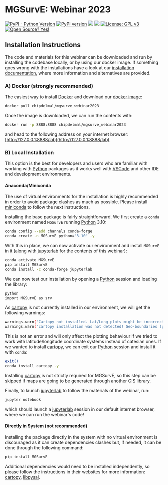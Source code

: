 # MGSurvE: Webinar 2023

[![PyPI - Python Version](https://img.shields.io/pypi/pyversions/MGSurvE)](https://pypi.org/project/MGSurvE/)
[![PyPI version](https://badge.fury.io/py/MGSurvE.svg)](https://badge.fury.io/py/MGSurvE)
[<img src="https://img.shields.io/badge/dockerhub-img-blue.svg?logo=docker">](https://hub.docker.com/r/chipdelmal/mgsurve_webinar2023)
[<img src="https://img.shields.io/badge/jupyter-lab-F37626.svg?logo=jupyter">](https://jupyterlab.readthedocs.io/en/latest/#)
[![License: GPL v3](https://img.shields.io/badge/License-GPLv3-blue.svg)](https://www.gnu.org/licenses/gpl-3.0)
[![Open Source? Yes!](https://badgen.net/badge/Open%20Source%20%3F/Yes%21/blue?icon=github)](https://github.com/Chipdelmal/MGSurvE)

## Installation Instructions

The code and materials for this webinar can be downloaded and run by installing the codebase locally, or by using our docker image. If something goes wrong with the installations have a look at our [installation documentation](https://chipdelmal.github.io/MGSurvE/build/html/installation.html), where more information and alternatives are provided.


### A) Docker (strongly recommended)

The easiest way to install [Docker](https://docs.docker.com/engine/install/) and download our [docker image](https://hub.docker.com/r/chipdelmal/mgsurve_webinar2023):

```bash
docker pull chipdelmal/mgsurve_webinar2023
```

Once the image is downloaded, we can run the contents with:

```bash
docker run -p 8888:8888 chipdelmal/mgsurve_webinar2023
```

and head to the following address on your internet browser: [http://127.0.0.1:8888/lab](http://127.0.0.1:8888/lab)

### B) Local Installation

This option is the best for developers and users who are familiar with working with [Python](https://www.python.org/) packages as it works well with [VSCode](https://code.visualstudio.com/) and other IDE and development environments.

#### Anaconda/Miniconda

The use of virtual environments for the installation is highly recommended in order to avoid package clashes as much as possible. Please install [miniconda](https://docs.conda.io/en/latest/miniconda.html) to follow the next instructions.

Installing the base package is fairly straightforward. We first create a `conda` environment named `MGSurvE` running [Python](https://www.python.org/) 3.10:

```bash
conda config --add channels conda-forge
conda create -n MGSurvE python="3.10" -y
```

With this in place, we can now activate our environment and install `MGSurvE` in it (along with [jupyterlab](https://jupyterlab.readthedocs.io/en/latest/index.html) for the contents of this webinar):

```bash
conda activate MGSurvE
pip install MGSurvE
conda install -c conda-forge jupyterlab
```

We can now test our installation by opening a [Python](https://www.python.org/) session and loading the library:

```bash
python
import MGSurvE as srv
```

As [cartopy](https://scitools.org.uk/cartopy/docs/latest/) is not currently installed in our environment, we will get the following warnings:

```bash
warnings.warn("Cartopy not installed. Lat/Long plots might be incorrect!")
warnings.warn("cartopy installation was not detected! Geo-boundaries (plotLandBoundary) not available!")
```

This is not an error and will only affect the plotting behaviour if we tried to work with latitude/longitude coordinate systems instead of catesian ones. If we wanted to install [cartopy](https://scitools.org.uk/cartopy/docs/latest/), we can exit our [Python](https://www.python.org/) session and install it with `conda`:

```bash
exit()
conda install cartopy -y
```

Installing [cartopy](https://scitools.org.uk/cartopy/docs/latest/installing.html) is not strictly required for MGSurvE, so this step can be skipped if maps are going to be generated through another GIS library.

Finally, to launch [jupyterlab](https://jupyterlab.readthedocs.io/en/latest/index.html) to follow the materials of the webinar, run:

```bash
jupyter notebook
```

which should launch a [jupyterlab](https://jupyterlab.readthedocs.io/en/latest/index.html) session in our default internet browser, where we can run the webinar's code!

#### Directly in System (not recommended)

Installing the package directly in the system with no virtual environment is discouraged as it can create dependencies clashes but, if needed, it can be done through the following command:

```bash
pip install MGSurvE
```

Additional dependencies would need to be installed independently, so please follow the instructions in their websites for more information: [cartopy](https://scitools.org.uk/cartopy/docs/latest/installing.html), [libpysal](https://pysal.org/libpysal/installation.html).


